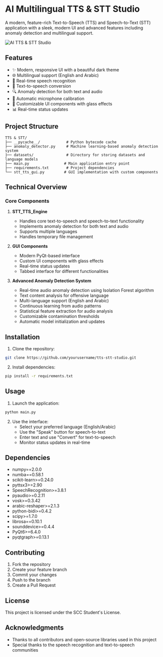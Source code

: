 # AI Multilingual TTS & STT Studio

A modern, feature-rich Text-to-Speech (TTS) and Speech-to-Text (STT) application with a sleek, modern UI and advanced features including anomaly detection and multilingual support.

![AI TTS & STT Studio](https://raw.githubusercontent.com/yourusername/tts-stt-studio/main/screenshot.png)

## Features

- ✨ Modern, responsive UI with a beautiful dark theme
- 🌐 Multilingual support (English and Arabic)
- 🎤 Real-time speech recognition
- 🎤 Text-to-speech conversion
- 🔍 Anomaly detection for both text and audio
- 🔄 Automatic microphone calibration
- 🎨 Customizable UI components with glass effects
- 📊 Real-time status updates

## Project Structure

```
TTS & STT/
├── __pycache__/            # Python bytecode cache
├── anomaly_detector.py     # Machine learning-based anomaly detection system
├── datasets/               # Directory for storing datasets and language models
├── main.py                # Main application entry point
├── requirements.txt        # Project dependencies
└── stt_tts_gui.py         # GUI implementation with custom components
```

## Technical Overview

### Core Components

1. **STT_TTS_Engine**
   - Handles core text-to-speech and speech-to-text functionality
   - Implements anomaly detection for both text and audio
   - Supports multiple languages
   - Handles temporary file management

2. **GUI Components**
   - Modern PyQt-based interface
   - Custom UI components with glass effects
   - Real-time status updates
   - Tabbed interface for different functionalities

3. **Advanced Anomaly Detection System**
   - Real-time audio anomaly detection using Isolation Forest algorithm
   - Text content analysis for offensive language
   - Multi-language support (English and Arabic)
   - Continuous learning from audio patterns
   - Statistical feature extraction for audio analysis
   - Customizable contamination thresholds
   - Automatic model initialization and updates

## Installation

1. Clone the repository:
```bash
git clone https://github.com/yourusername/tts-stt-studio.git
```

2. Install dependencies:
```bash
pip install -r requirements.txt
```

## Usage

1. Launch the application:
```bash
python main.py
```

2. Use the interface:
   - Select your preferred language (English/Arabic)
   - Use the "Speak" button for speech-to-text
   - Enter text and use "Convert" for text-to-speech
   - Monitor status updates in real-time

## Dependencies

- numpy==2.0.0
- numba==0.58.1
- scikit-learn>=0.24.0
- pyttsx3>=2.90
- SpeechRecognition>=3.8.1
- pyaudio>=0.2.11
- vosk>=0.3.42
- arabic-reshaper>=2.1.3
- python-bidi>=0.4.2
- scipy>=1.7.0
- librosa==0.10.1
- sounddevice>=0.4.4
- PyQt6>=6.4.0
- pyqtgraph>=0.13.1

## Contributing

1. Fork the repository
2. Create your feature branch
3. Commit your changes
4. Push to the branch
5. Create a Pull Request

## License

This project is licensed under the SCC Student's License.

## Acknowledgments

- Thanks to all contributors and open-source libraries used in this project
- Special thanks to the speech recognition and text-to-speech communities
